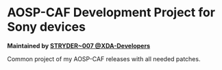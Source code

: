 # AOSP-CAF Development Project for Sony devices
<b>Maintained by [STRYDER~007 @XDA-Developers](http://forum.xda-developers.com/member.php?u=5262839)</b>

Common project of my AOSP-CAF releases with all needed patches.<br />
<br />
